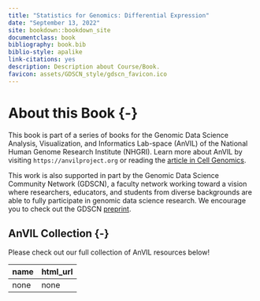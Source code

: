 ```yaml
---
title: "Statistics for Genomics: Differential Expression"
date: "September 13, 2022"
site: bookdown::bookdown_site
documentclass: book
bibliography: book.bib
biblio-style: apalike
link-citations: yes
description: Description about Course/Book.
favicon: assets/GDSCN_style/gdscn_favicon.ico
---
```



# About this Book {-}

This book is part of a series of books for the Genomic Data Science Analysis, Visualization, and Informatics Lab-space (AnVIL) of the National Human Genome Research Institute (NHGRI). Learn more about AnVIL by visiting `https://anvilproject.org` or reading the [article in Cell Genomics](https://www.sciencedirect.com/science/article/pii/S2666979X21001063).

This work is also supported in part by the Genomic Data Science Community Network (GDSCN), a faculty network working toward a vision where researchers, educators, and students from diverse backgrounds are able to fully participate in genomic data science research. We encourage you to check out the GDSCN [preprint](https://arxiv.org/abs/2201.08443).

## AnVIL Collection {-}

Please check out our full collection of AnVIL resources below!

<table>
 <thead>
  <tr>
   <th style="text-align:left;"> name </th>
   <th style="text-align:left;"> html_url </th>
  </tr>
 </thead>
<tbody>
  <tr>
   <td style="text-align:left;"> none </td>
   <td style="text-align:left;"> none </td>
  </tr>
</tbody>
</table>
